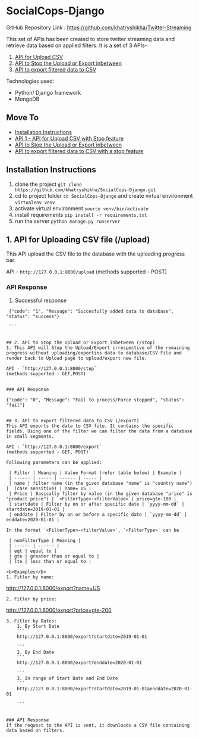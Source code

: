 # SocialCops-Django


GitHub Repository Link : https://github.com/khatryshikha/Twitter-Streaming



This set of APIs has been created to store twitter streaming data and retrieve data based on applied filters. It is a set of 3 APIs-
1. [API for Upload CSV ](#1-api-to-upload)
2. [API to Stop the Upload or Export inbetween](#2-api-to-stop)
3. [API to export filtered data  to CSV](#3-api-to-export)

Technologies used:
  - Python/ Django framework
  - MongoDB
 
  
## Move To
- [Installation Instructions](#installation-instructions)
- [API 1 - API for Upload CSV with Stop feature](#1-api-to-upload)
- [API to Stop the Upload or Export inbetween](#2-api-to-stop)
- [API to export filtered data  to CSV with a stop feature](#3-api-to-export)
  
## Installation Instructions
  1. clone the project
  `git clone https://github.com/khatryshikha/SocialCops-Django.git`
  2. cd to project folder `cd SocialCops-Django` and create virtual environment
  `virtualenv venv`
  3. activate virtual environment
  `source venv/bin/activate`
  4. install requirements
  `pip install -r requirements.txt`
  5. run the server
  `python manage.py runserver`
   
## 1. API for Uploading CSV file (/upload)
This API upload the CSV file to the database with the uploading progress bar.

API - `http://127.0.0.1:8000/upload`
(methods supported - POST)

  ### API Response
   1. Successful response
   ```
    {"code": "1", "Message": "Succesfully added data to database", "status": "success"}     

    ```
  

## 2. API to Stop the Upload or Export inbetween (/stop)
1. This API will Stop the Upload/Export irrespective of the remaining progress without uploading/exportins data to database/CSV File and render back to Upload page to upload/export new file.

API - `http://127.0.0.1:8000/stop`
(methods supported - GET,POST)


### API Response
   ```
    {"code": "0", "Message": "Fail to process/Force stopped", "status": "fail"}   
 ```

## 3. API to export filtered data to CSV (/export)
This API exports the data to CSV file. It contains the specific fields. Using one of the filter we can filter the data from a database in small segments.

API : `http://127.0.0.1:8000/export`
(methods supported - GET, POST)

Following parameters can be applied:

  | Filter | Meaning | Value Format (refer table below) | Example |
  | ------ | ----- | ------ | ----- |
  | name | filter name (in the given database "name" is "country name") |  (case sensitive) | name= US | 
  | Price | Basically filter by value (in the given database "price" is "product price") | `<FilterType>-<filterValue>`| price=gte-100 |
  | startdate | Filter by on or after specific date | `yyyy-mm-dd` | startdate=2019-01-01 |
  | enddate | Filter by on or before a specific date | `yyyy-mm-dd` | enddate=2020-01-01 |

In the format `<FilterType>-<filterValue>`, `<FilterType>` can be

  | numFilterType | Meaning |
  | ------ | ------ |
  | eqt | equal to |
  | gte | greater than or equal to |
  | lte | less than or equal to |

<b>Examples</b>
1. Fitler by name:
```
http://127.0.0.1:8000/export?name=US

```
2. Fitler by price:
```
http://127.0.0.1:8000/export?price=gte-200

```
3. Fitler by Dates:
    1. By Start Date
    ```
    http://127.0.0.1:8000/export?startdate=2019-01-01

    ```
    2. By End Date
    ```
    http://127.0.0.1:8000/export?enddate=2020-01-01

    ```
    3. In range of Start Date and End Date
    ```
    http://127.0.0.1:8000/export?startdate=2019-01-01&enddate=2020-01-01

    ```
  

### API Response
If the request to the API is sent, it downloads a CSV file containing data based on filters.
